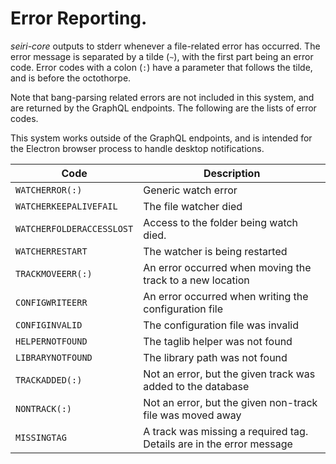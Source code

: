 # Error Reporting.
*seiri-core* outputs to stderr whenever a file-related error has occurred. The error message is separated by a tilde (`~`), with the first part being an error code. Error codes with a colon (`:`) have a parameter that follows the tilde, and is before the octothorpe.

Note that bang-parsing related errors are not included in this system, and are returned by the GraphQL endpoints. The following are the lists of error codes.

This system works outside of the GraphQL endpoints, and is intended for the Electron browser process to handle desktop notifications.

|Code|Description|
|----|-----------|
|`WATCHERROR(:)`|Generic watch error|
|`WATCHERKEEPALIVEFAIL`|The file watcher died|
|`WATCHERFOLDERACCESSLOST`|Access to the folder being watch died.|
|`WATCHERRESTART`|The watcher is being restarted|
|`TRACKMOVEERR(:)`|An error occurred when moving the track to a new location|
|`CONFIGWRITEERR`|An error occurred when writing the configuration file|
|`CONFIGINVALID`|The configuration file was invalid|
|`HELPERNOTFOUND`|The taglib helper was not found|
|`LIBRARYNOTFOUND`|The library path was not found|
|`TRACKADDED(:)`|Not an error, but the given track was added to the database|
|`NONTRACK(:)`|Not an error, but the given non-track file was moved away|
|`MISSINGTAG`|A track was missing a required tag. Details are in the error message|
